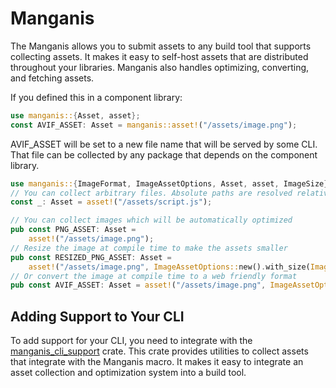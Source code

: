 # Manganis

The Manganis allows you to submit assets to any build tool that supports collecting assets. It makes it easy to self-host assets that are distributed throughout your libraries. Manganis also handles optimizing, converting, and fetching assets.

If you defined this in a component library:

```rust
use manganis::{Asset, asset};
const AVIF_ASSET: Asset = manganis::asset!("/assets/image.png");
```

AVIF_ASSET will be set to a new file name that will be served by some CLI. That file can be collected by any package that depends on the component library.

```rust
use manganis::{ImageFormat, ImageAssetOptions, Asset, asset, ImageSize};
// You can collect arbitrary files. Absolute paths are resolved relative to the package root
const _: Asset = asset!("/assets/script.js");

// You can collect images which will be automatically optimized
pub const PNG_ASSET: Asset =
    asset!("/assets/image.png");
// Resize the image at compile time to make the assets smaller
pub const RESIZED_PNG_ASSET: Asset =
    asset!("/assets/image.png", ImageAssetOptions::new().with_size(ImageSize::Manual { width: 52, height: 52 }));
// Or convert the image at compile time to a web friendly format
pub const AVIF_ASSET: Asset = asset!("/assets/image.png", ImageAssetOptions::new().with_format(ImageFormat::Avif));
```

## Adding Support to Your CLI

To add support for your CLI, you need to integrate with the [manganis_cli_support](https://github.com/DioxusLabs/manganis/tree/main/cli-support) crate. This crate provides utilities to collect assets that integrate with the Manganis macro. It makes it easy to integrate an asset collection and optimization system into a build tool.

